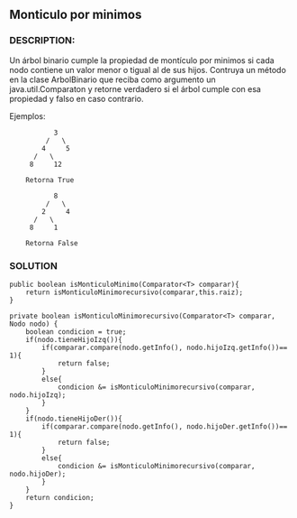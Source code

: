 ## Monticulo por minimos

### DESCRIPTION: 
Un árbol binario cumple la propiedad de montículo por minimos si cada nodo contiene un valor menor o tigual al de sus hijos. Contruya un método en la clase ArbolBinario que reciba como argumento un java.util.Comparaton<T> y retorne verdadero si el árbol cumple con esa propiedad y falso en caso contrario.

Ejemplos: 
```
           3
         /   \
        4     5
      /   \
     8     12

    Retorna True

           8
         /   \
        2     4
      /   \
     8     1
    
    Retorna False
```

### SOLUTION
```
public boolean isMonticuloMinimo(Comparator<T> comparar){
    return isMonticuloMinimorecursivo(comparar,this.raiz);
}

private boolean isMonticuloMinimorecursivo(Comparator<T> comparar, Nodo nodo) {
    boolean condicion = true;
    if(nodo.tieneHijoIzq()){
        if(comparar.compare(nodo.getInfo(), nodo.hijoIzq.getInfo())== 1){
            return false;
        }
        else{
            condicion &= isMonticuloMinimorecursivo(comparar, nodo.hijoIzq);
        }
    }
    if(nodo.tieneHijoDer()){
        if(comparar.compare(nodo.getInfo(), nodo.hijoDer.getInfo())== 1){
            return false;
        }
        else{
            condicion &= isMonticuloMinimorecursivo(comparar, nodo.hijoDer);
        }
    }
    return condicion;
}
```
